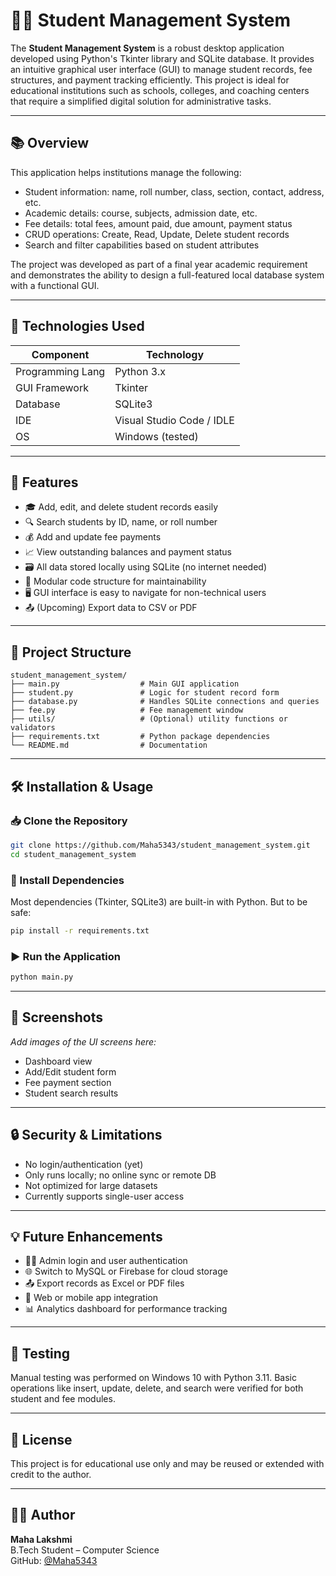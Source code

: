 # 🧑‍🎓 Student Management System

The **Student Management System** is a robust desktop application developed using Python's Tkinter library and SQLite database. It provides an intuitive graphical user interface (GUI) to manage student records, fee structures, and payment tracking efficiently. This project is ideal for educational institutions such as schools, colleges, and coaching centers that require a simplified digital solution for administrative tasks.

---

## 📚 Overview

This application helps institutions manage the following:

- Student information: name, roll number, class, section, contact, address, etc.
- Academic details: course, subjects, admission date, etc.
- Fee details: total fees, amount paid, due amount, payment status
- CRUD operations: Create, Read, Update, Delete student records
- Search and filter capabilities based on student attributes

The project was developed as part of a final year academic requirement and demonstrates the ability to design a full-featured local database system with a functional GUI.

---

## 🧰 Technologies Used

| Component        | Technology          |
|------------------|----------------------|
| Programming Lang | Python 3.x           |
| GUI Framework    | Tkinter              |
| Database         | SQLite3              |
| IDE              | Visual Studio Code / IDLE |
| OS               | Windows (tested)     |

---

## 🚀 Features

- 🎓 Add, edit, and delete student records easily
- 🔍 Search students by ID, name, or roll number
- 💰 Add and update fee payments
- 📈 View outstanding balances and payment status
- 🗃️ All data stored locally using SQLite (no internet needed)
- 🧩 Modular code structure for maintainability
- 🖥️ GUI interface is easy to navigate for non-technical users
- 📤 (Upcoming) Export data to CSV or PDF

---

## 📁 Project Structure

```
student_management_system/
├── main.py                  # Main GUI application
├── student.py               # Logic for student record form
├── database.py              # Handles SQLite connections and queries
├── fee.py                   # Fee management window
├── utils/                   # (Optional) utility functions or validators
├── requirements.txt         # Python package dependencies
└── README.md                # Documentation
```

---

## 🛠️ Installation & Usage

### 📥 Clone the Repository

```bash
git clone https://github.com/Maha5343/student_management_system.git
cd student_management_system
```

### 💾 Install Dependencies

Most dependencies (Tkinter, SQLite3) are built-in with Python. But to be safe:

```bash
pip install -r requirements.txt
```

### ▶️ Run the Application

```bash
python main.py
```

---

## 📸 Screenshots

*Add images of the UI screens here:*
- Dashboard view
- Add/Edit student form
- Fee payment section
- Student search results

---

## 🔒 Security & Limitations

- No login/authentication (yet)
- Only runs locally; no online sync or remote DB
- Not optimized for large datasets
- Currently supports single-user access

---

## 💡 Future Enhancements

- 🧑‍💼 Admin login and user authentication
- 🌐 Switch to MySQL or Firebase for cloud storage
- 📤 Export records as Excel or PDF files
- 📱 Web or mobile app integration
- 📊 Analytics dashboard for performance tracking

---

## 🧪 Testing

Manual testing was performed on Windows 10 with Python 3.11. Basic operations like insert, update, delete, and search were verified for both student and fee modules.

---

## 📜 License

This project is for educational use only and may be reused or extended with credit to the author.

---

## 👩‍💻 Author

**Maha Lakshmi**  
B.Tech Student – Computer Science  
GitHub: [@Maha5343](https://github.com/Maha5343)  
